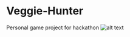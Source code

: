 # Veggie-Hunter
Personal game project for hackathon
![alt text](https://github.com/boranim/Veggie-Hunter/blob/main/VeggieHunter-gif.gif)
